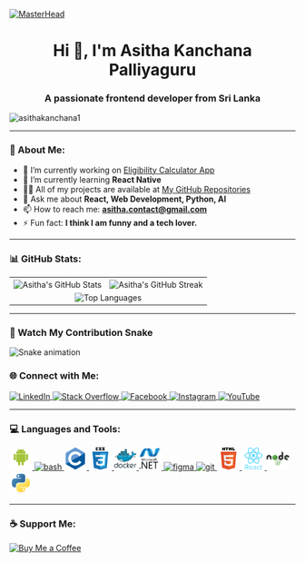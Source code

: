 [![MasterHead](https://1.bp.blogspot.com/-7A4WynwLsMw/XbBpCXG8fHI/AAAAAAAAMt4/uOa1bpLskYgrwGbllhSu2SDj_Mig8SXJQCLcBGAsYHQ/s1600/2000_600px.gif)](https://github.com/AsithaKanchana1)

<h1 align="center">Hi 👋, I'm Asitha Kanchana Palliyaguru</h1>
<h3 align="center">A passionate frontend developer from Sri Lanka</h3>

<p align="left"> 
  <img src="https://komarev.com/ghpvc/?username=asithakanchana1&label=Profile%20views&color=0e75b6&style=flat" alt="asithakanchana1" /> 
</p>

---

### 🌟 About Me:
- 🔭 I’m currently working on [Eligibility Calculator App ](https://github.com/AsithaKanchana1/eligibility-checker)  
- 🌱 I’m currently learning **React Native**  
- 👨‍💻 All of my projects are available at [My GitHub Repositories](https://github.com/AsithaKanchana1)  
- 💬 Ask me about **React, Web Development, Python, AI**  
- 📫 How to reach me: **asitha.contact@gmail.com**  
- ⚡ Fun fact: **I think I am funny and a tech lover.**

---

### 📊 GitHub Stats:

<table align="center">
  <tr>
    <td>
      <img align="center" src="https://github-readme-stats.vercel.app/api?username=asithakanchana1&show_icons=true&theme=dark&locale=en" alt="Asitha's GitHub Stats" />
    </td>
    <td>
      <img align="center" src="https://github-readme-streak-stats.herokuapp.com/?user=asithakanchana1&theme=dark" alt="Asitha's GitHub Streak" />
    </td>
  </tr>
  <tr>
    <td colspan="2" align="center">
      <img align="center" src="https://github-readme-stats.vercel.app/api/top-langs?username=asithakanchana1&show_icons=true&theme=dark&locale=en&layout=compact" alt="Top Languages" />
    </td>
  </tr>
</table>

---
### 🐍 Watch My Contribution Snake

![Snake animation](https://github.com/AsithaKanchana1/AsithaKanchana1/blob/output/snake.svg)

### 🌐 Connect with Me:

<p align="left">
  <a href="https://linkedin.com/in/asitha-kanchana-35aa531a8" target="blank">
    <img align="center" src="https://raw.githubusercontent.com/rahuldkjain/github-profile-readme-generator/master/src/images/icons/Social/linked-in-alt.svg" alt="LinkedIn" height="30" width="40" />
  </a>
  <a href="https://stackoverflow.com/users/18616349" target="blank">
    <img align="center" src="https://raw.githubusercontent.com/rahuldkjain/github-profile-readme-generator/master/src/images/icons/Social/stack-overflow.svg" alt="Stack Overflow" height="30" width="40" />
  </a>
  <a href="https://facebook.com/asithakanchana01" target="blank">
    <img align="center" src="https://raw.githubusercontent.com/rahuldkjain/github-profile-readme-generator/master/src/images/icons/Social/facebook.svg" alt="Facebook" height="30" width="40" />
  </a>
  <a href="https://instagram.com/asithakanchana01" target="blank">
    <img align="center" src="https://raw.githubusercontent.com/rahuldkjain/github-profile-readme-generator/master/src/images/icons/Social/instagram.svg" alt="Instagram" height="30" width="40" />
  </a>
  <a href="https://www.youtube.com/c/youtube.com/@asi_solution" target="blank">
    <img align="center" src="https://raw.githubusercontent.com/rahuldkjain/github-profile-readme-generator/master/src/images/icons/Social/youtube.svg" alt="YouTube" height="30" width="40" />
  </a>
</p>

---


### 💻 Languages and Tools:

<p align="left">
  <a href="https://developer.android.com" target="_blank">
    <img src="https://raw.githubusercontent.com/devicons/devicon/master/icons/android/android-original-wordmark.svg" alt="android" width="40" height="40" />
  </a>
  <a href="https://www.gnu.org/software/bash/" target="_blank">
    <img src="https://www.vectorlogo.zone/logos/gnu_bash/gnu_bash-icon.svg" alt="bash" width="40" height="40" />
  </a>
  <a href="https://www.cprogramming.com/" target="_blank">
    <img src="https://raw.githubusercontent.com/devicons/devicon/master/icons/c/c-original.svg" alt="c" width="40" height="40" />
  </a>
  <a href="https://www.w3schools.com/css/" target="_blank">
    <img src="https://raw.githubusercontent.com/devicons/devicon/master/icons/css3/css3-original-wordmark.svg" alt="css3" width="40" height="40" />
  </a>
  <a href="https://www.docker.com/" target="_blank">
    <img src="https://raw.githubusercontent.com/devicons/devicon/master/icons/docker/docker-original-wordmark.svg" alt="docker" width="40" height="40" />
  </a>
  <a href="https://dotnet.microsoft.com/" target="_blank">
    <img src="https://raw.githubusercontent.com/devicons/devicon/master/icons/dot-net/dot-net-original-wordmark.svg" alt="dotnet" width="40" height="40" />
  </a>
  <a href="https://www.figma.com/" target="_blank">
    <img src="https://www.vectorlogo.zone/logos/figma/figma-icon.svg" alt="figma" width="40" height="40" />
  </a>
  <a href="https://git-scm.com/" target="_blank">
    <img src="https://www.vectorlogo.zone/logos/git-scm/git-scm-icon.svg" alt="git" width="40" height="40" />
  </a>
  <a href="https://www.w3.org/html/" target="_blank">
    <img src="https://raw.githubusercontent.com/devicons/devicon/master/icons/html5/html5-original-wordmark.svg" alt="html5" width="40" height="40" />
  </a>
  <a href="https://reactjs.org/" target="_blank">
    <img src="https://raw.githubusercontent.com/devicons/devicon/master/icons/react/react-original-wordmark.svg" alt="react" width="40" height="40" />
  </a>
  <a href="https://nodejs.org" target="_blank">
    <img src="https://raw.githubusercontent.com/devicons/devicon/master/icons/nodejs/nodejs-original-wordmark.svg" alt="nodejs" width="40" height="40" />
  </a>
  <a href="https://www.python.org" target="_blank">
    <img src="https://raw.githubusercontent.com/devicons/devicon/master/icons/python/python-original.svg" alt="python" width="40" height="40" />
  </a>
</p>

---

### ☕ Support Me:

<p>
  <a href="https://www.buymeacoffee.com/asitha">
    <img align="center" src="https://cdn.buymeacoffee.com/buttons/v2/default-yellow.png" height="50" width="210" alt="Buy Me a Coffee" />
  </a>
</p>
